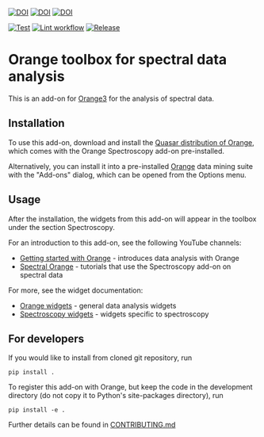 [![DOI](https://zenodo.org/badge/53335377.svg)](https://zenodo.org/badge/latestdoi/53335377)
[![DOI](https://doi.org/10.1080/08940886.2017.1338424)](https://doi.org/10.1080/08940886.2017.1338424)
[![DOI](https://doi.org/10.3390/cells10092300)](https://doi.org/10.3390/cells10092300)

[![Test](https://github.com/Quasars/orange-spectroscopy/actions/workflows/test.yml/badge.svg)](https://github.com/Quasars/orange-spectroscopy/actions/workflows/test.yml)
[![Lint workflow](https://github.com/Quasars/orange-spectroscopy/actions/workflows/lint_workflow.yml/badge.svg)](https://github.com/Quasars/orange-spectroscopy/actions/workflows/lint_workflow.yml)
[![Release](https://github.com/Quasars/orange-spectroscopy/actions/workflows/release.yml/badge.svg)](https://github.com/Quasars/orange-spectroscopy/actions/workflows/release.yml)

Orange toolbox for spectral data analysis
=========================================

This is an add-on for [Orange3](https://orangedatamining.com/) for the analysis
of spectral data.

Installation
------------

To use this add-on, download and install the
[Quasar distribution of Orange](https://quasar.codes/), which comes with 
the Orange Spectroscopy add-on pre-installed.

Alternatively, you can install it into a pre-installed [Orange](https://orange.biolab.si/)
data mining suite with the "Add-ons" dialog, which can be opened from the Options menu.

Usage
-----

After the installation, the widgets from this add-on will appear in the toolbox 
under the section Spectroscopy.

For an introduction to this add-on, see the following YouTube channels:

* [Getting started with Orange](https://www.youtube.com/playlist?list=PLmNPvQr9Tf-ZSDLwOzxpvY-HrE0yv-8Fy) -
  introduces data analysis with Orange 
* [Spectral Orange](https://www.youtube.com/playlist?list=PLmNPvQr9Tf-bPWjDJvJBPZJ6us_KTAD5T) -
  tutorials that use the Spectroscopy add-on on spectral data 

For more, see the widget documentation:

* [Orange widgets](https://orange.biolab.si/toolbox/) - general data analysis widgets 
* [Spectroscopy widgets](https://orange-spectroscopy.readthedocs.io/) - 
  widgets specific to spectroscopy

For developers
--------------

If you would like to install from cloned git repository, run

    pip install .

To register this add-on with Orange, but keep the code in the development
directory (do not copy it to Python's site-packages directory), run

    pip install -e .

Further details can be found in [CONTRIBUTING.md](CONTRIBUTING.md)
